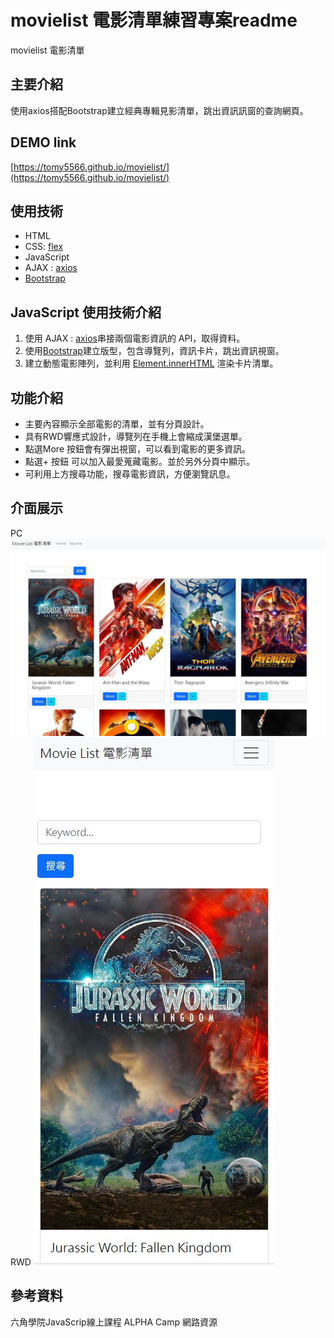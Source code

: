 # movielist 電影清單練習專案readme
movielist 電影清單

## 主要介紹
使用axios搭配Bootstrap建立經典專輯見影清單，跳出資訊訊窗的查詢網頁。

## DEMO link
[https://tomy5566.github.io/movielist/](https://tomy5566.github.io/movielist/)

## 使用技術
- HTML
- CSS: [flex](https://developer.mozilla.org/zh-CN/docs/Web/CSS/flex)
- JavaScript
- AJAX : [axios](https://github.com/axios/axios)
- [Bootstrap](https://getbootstrap.com/)

## JavaScript 使用技術介紹

1. 使用 AJAX : [axios](https://github.com/axios/axios)串接兩個電影資訊的 API，取得資料。
2. 使用[Bootstrap](https://getbootstrap.com/)建立版型，包含導覽列，資訊卡片，跳出資訊視窗。
3. 建立動態電影陣列，並利用 [Element.innerHTML](https://developer.mozilla.org/zh-TW/docs/Web/API/Element/innerHTML) 渲染卡片清單。

## 功能介紹
- 主要內容顯示全部電影的清單，並有分頁設計。
- 具有RWD響應式設計，導覽列在手機上會縮成漢堡選單。
- 點選More 按鈕會有彈出視窗，可以看到電影的更多資訊。
- 點選+ 按鈕 可以加入最愛蒐藏電影。並於另外分頁中顯示。
- 可利用上方搜尋功能，搜尋電影資訊，方便瀏覽訊息。

## 介面展示
PC
![image](https://github.com/tomy5566/movielist/blob/main/movie_demo_01.JPG)
RWD
![image](https://github.com/tomy5566/movielist/blob/main/movie_demo_02.JPG)


## 參考資料
六角學院JavaScrip線上課程
ALPHA Camp 網路資源
